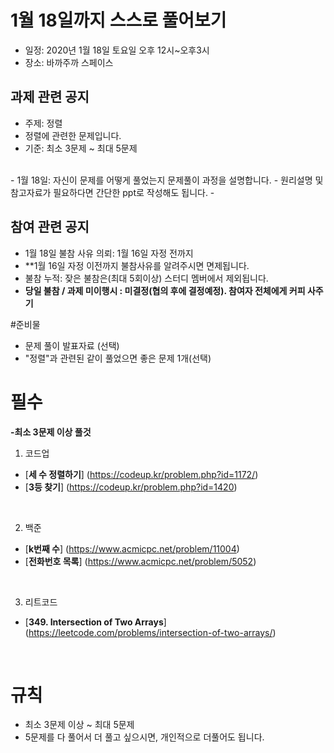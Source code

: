 # 1월 18일까지 스스로 풀어보기
- 일정: 2020년 1월 18일 토요일 오후 12시~오후3시
- 장소: 바까주까 스페이스

## 과제 관련 공지
- 주제: 정렬
- 정렬에 관련한 문제입니다.
- 기준: 최소 3문제 ~ 최대 5문제
<br>
- 1월 18일: 자신이 문제를 어떻게 풀었는지 문제풀이 과정을 설명합니다.
- 원리설명 및 참고자료가 필요하다면 간단한 ppt로 작성해도 됩니다.
- 

<br>

## 참여 관련 공지
- 1월 18일 불참 사유 의뢰: 1월 16일 자정 전까지
- **1월 16일 자정 이전까지 불참사유를 알려주시면 면제됩니다.
- 불참 누적: 잦은 불참은(최대 5회이상) 스터디 멤버에서 제외됩니다.
- **당일 불참 / 과제 미이행시 : 미결정(협의 후에 결정예정). 참여자 전체에게 커피 사주기** 

#준비물
- 문제 풀이 발표자료 (선택)
- "정렬"과 관련된 같이 풀었으면 좋은 문제 1개(선택)


# 필수 

**-최소 3문제 이상 풀것**

1. 코드업
- [**세 수 정렬하기**] (https://codeup.kr/problem.php?id=1172/)
- [**3등 찾기**] (https://codeup.kr/problem.php?id=1420)

<BR>
  
2. 백준
- [**k번째 수**] (https://www.acmicpc.net/problem/11004)
- [**전화번호 목록**] (https://www.acmicpc.net/problem/5052)

<BR>

3. 리트코드
- [**349. Intersection of Two Arrays**] (https://leetcode.com/problems/intersection-of-two-arrays/)

<BR>

# 규칙
- 최소 3문제 이상 ~ 최대 5문제
- 5문제를 다 풀어서 더 풀고 싶으시면, 개인적으로 더풀어도 됩니다.

